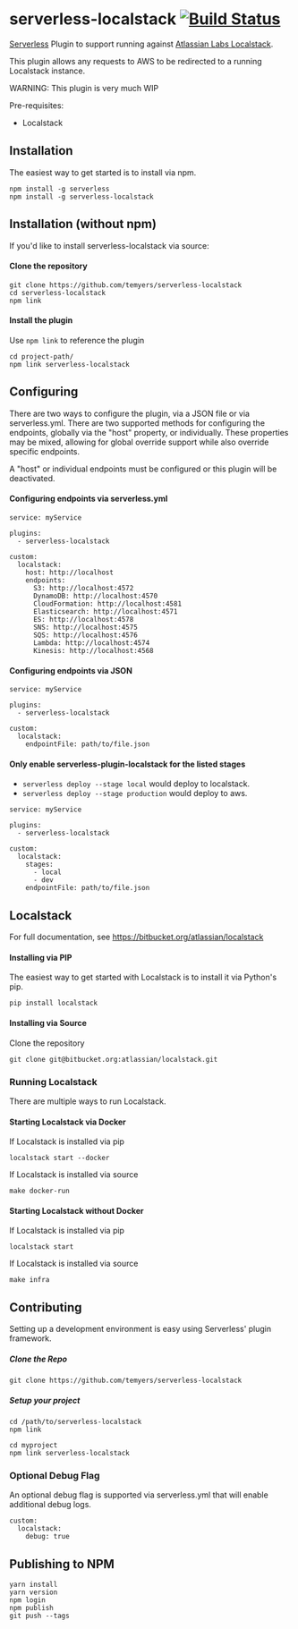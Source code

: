 # serverless-localstack [![Build Status](https://travis-ci.org/temyers/serverless-localstack.svg?branch=master)](https://travis-ci.org/temyers/serverless-localstack)
[Serverless](https://serverless.com/) Plugin to support running against [Atlassian Labs Localstack](https://github.com/atlassian/localstack).

This plugin allows any requests to AWS to be redirected to a running Localstack instance.

WARNING: This plugin is very much WIP

Pre-requisites:
* Localstack

## Installation

The easiest way to get started is to install via npm.

    npm install -g serverless
    npm install -g serverless-localstack

## Installation (without npm)

If you'd like to install serverless-localstack via source:

#### Clone the repository

```
git clone https://github.com/temyers/serverless-localstack
cd serverless-localstack
npm link      
```

#### Install the plugin

Use `npm link` to reference the plugin

```
cd project-path/
npm link serverless-localstack
```

## Configuring

There are two ways to configure the plugin, via a JSON file or via serverless.yml. There are two supported methods for
configuring the endpoints, globally via the "host" property, or individually. These properties may be mixed, allowing for
global override support while also override specific endpoints.

A "host" or individual endpoints must be configured or this plugin will be deactivated.

#### Configuring endpoints via serverless.yml

```
service: myService

plugins:
  - serverless-localstack

custom:
  localstack:
    host: http://localhost
    endpoints:
      S3: http://localhost:4572
      DynamoDB: http://localhost:4570
      CloudFormation: http://localhost:4581
      Elasticsearch: http://localhost:4571
      ES: http://localhost:4578
      SNS: http://localhost:4575
      SQS: http://localhost:4576
      Lambda: http://localhost:4574
      Kinesis: http://localhost:4568
```

#### Configuring endpoints via JSON

```
service: myService

plugins:
  - serverless-localstack

custom:
  localstack:
    endpointFile: path/to/file.json
```

#### Only enable serverless-plugin-localstack for the listed stages
* ```serverless deploy --stage local``` would deploy to localstack.
* ```serverless deploy --stage production``` would deploy to aws.

```
service: myService

plugins:
  - serverless-localstack

custom:
  localstack:
    stages:
      - local
      - dev
    endpointFile: path/to/file.json
```

## Localstack

For full documentation, see https://bitbucket.org/atlassian/localstack

#### Installing via PIP

The easiest way to get started with Localstack is to install it via Python's pip.

```
pip install localstack
```

#### Installing via Source

Clone the repository
```
git clone git@bitbucket.org:atlassian/localstack.git
```

### Running Localstack

There are multiple ways to run Localstack.

#### Starting Localstack via Docker

If Localstack is installed via pip

```
localstack start --docker
```

If Localstack is installed via source

```
make docker-run
```

#### Starting Localstack without Docker

If Localstack is installed via pip

```
localstack start
```

If Localstack is installed via source

```
make infra
```

## Contributing

Setting up a development environment is easy using Serverless' plugin framework.

##### Clone the Repo

```
git clone https://github.com/temyers/serverless-localstack
```

##### Setup your project

```
cd /path/to/serverless-localstack
npm link

cd myproject
npm link serverless-localstack
```

### Optional Debug Flag

An optional debug flag is supported via serverless.yml that will enable additional debug logs.

```
custom:
  localstack:
    debug: true
```

## Publishing to NPM

```
yarn install
yarn version
npm login
npm publish
git push --tags
```
